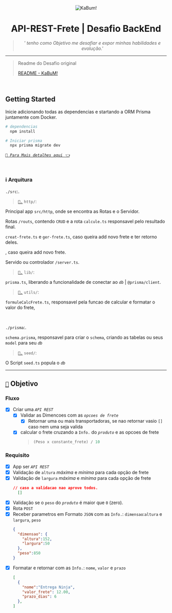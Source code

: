 <div align="center">
  
![KaBum!](https://static.kabum.com.br/conteudo/temas/001/imagens/topo/logo_kabum_.png)

# API-REST-Frete | Desafio BackEnd

> *' tenho como Objetivo me desafiar e expor minhas habilidades e evolução.'*

___

</div>
  
> Readme do Desafio original
>
> [README - KaBuM!](README/README-KABUM.md)

<br/>

## Getting Started

Inicie adicionando todas as dependencias e startando a ORM Prisma juntamente com Docker.

```bash
# dependencias
  npm install

# Iniciar prisma
  npx prisma migrate dev
```

[*`🔗 Para Mais detalhes aqui 👈`*](README/Getting-Stared.md)

<br/>


### ℹ️ Arquitura

`./src`:.

> [`🔗.`](README/Architecture/src.md#http) `http/`:

Principal app `src/http`, onde se encontra as Rotas e o Servidor.

Rotas `/routs`, contendo `CRUD` e a rota `calcule.ts` responsavel pelo resultado final.

`creat-frete.ts` e `ger-frete.ts`, caso queira add novo frete e ter retorno deles.

, caso queira add novo frete.

Servido ou controlador `/server.ts`.


> [`🔗.`](README/Architecture/src.md#lib) `lib/`:

`prisma.ts`, liberando a funcionalidade de conectar ao *`db`* | `@prisma/client`.


> [`🔗.`](README/Architecture/src.md#utils) `utils/`:

`formuleCalcFrete.ts`, responsavel pela funcao de calcular e formatar o valor do frete,

<br/>

`./prisma`:.

`schema.prisma`, responsavel para criar o `schema`, criando as tabelas ou seus `model` para seu *`db`*

> [`🔗.`](README/Architecture/prima.md#seed) `seed/`:

O Script `seed.ts` popula  o *`db`*

___

## [`🎯`](README/README-KABUM.md#o-desafio) Objetivo

### Fluxo 
- [x] Criar uma *`API REST`*
  - [x] Validar as Dimencoes com as *`opcoes de frete`*
    - [x] Retornar uma ou mais transportadoras, se nao retornar vasio `[]` caso nem uma seja valida
  - [x] calcular o frete cruzando a `Info.` do *`produto`* e as opcoes de frete
    > ```ts 
    > (Peso x constante_frete) / 10 
    > ```

### Requisito

- [x] App ser *`API REST`*
- [x] Validação de `altura` *máxima* e *mínima* para cada opção de frete
- [x] Validação de `largura` *máxima* e *mínima* para cada opção de frete
  ```json
  // caso a validacao nao aprove todos.
    []
  ```
- [x] Validação se o `peso` do *`produto`* é maior que `0` (zero).
- [x] Rota `POST`
- [x] Receber parametros em Formato `JSON` com as `Info.`: `dimensao`:`altura` e `largura`, `peso`
  ```json
  {
    "dimensao": {
      "altura":152,
      "largura":50
    },
    "peso":850
  }
  ```
- [x] Formatar e retornar com as `Info.`: `nome`, `valor` e `prazo`
  ```json
  [
    {
      "nome":"Entrega Ninja",
      "valor_frete": 12.00,
      "prazo_dias": 6
    },
  ]
  ```
